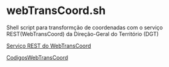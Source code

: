# webTransCoord.sh
Shell script para transformção de coordenadas com o serviço REST(WebTransCoord) da Direção-Geral do Território (DGT)

[Serviço REST do WebTransCoord](https://www.dgterritorio.gov.pt/geodesia/transformacao-coordenadas/Web-TransCoord)

[CodigosWebTransCoord](https://www.dgterritorio.gov.pt/sites/default/files/ficheiros-geodesia/CodigosWebTransCoord.pdf)
